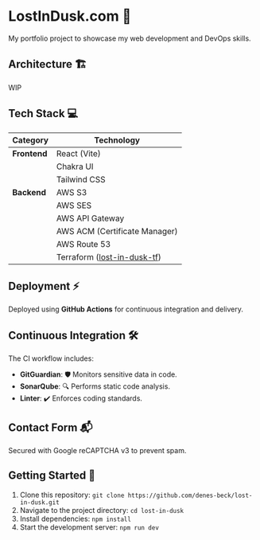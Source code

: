 # LostInDusk.com 💾

My portfolio project to showcase my web development and DevOps skills.

## Architecture 🏗️

WIP

## Tech Stack 💻

| **Category** | **Technology**                                                               |
| ------------ | ---------------------------------------------------------------------------- |
| **Frontend** | React (Vite)                                                                 |
|              | Chakra UI                                                                    |
|              | Tailwind CSS                                                                 |
| **Backend**  | AWS S3                                                                       |
|              | AWS SES                                                                      |
|              | AWS API Gateway                                                              |
|              | AWS ACM (Certificate Manager)                                                |
|              | AWS Route 53                                                                 |
|              | Terraform ([lost-in-dusk-tf](https://github.com/denes-beck/lost-in-dusk-tf)) |

## Deployment ⚡

Deployed using **GitHub Actions** for continuous integration and delivery.

## Continuous Integration 🛠️

The CI workflow includes:

- **GitGuardian**: 🛡️ Monitors sensitive data in code.
- **SonarQube**: 🔍 Performs static code analysis.
- **Linter**: ✔️ Enforces coding standards.

## Contact Form 📬

Secured with Google reCAPTCHA v3 to prevent spam.

## Getting Started 🚀

1. Clone this repository: `git clone https://github.com/denes-beck/lost-in-dusk.git`
2. Navigate to the project directory: `cd lost-in-dusk`
3. Install dependencies: `npm install`
4. Start the development server: `npm run dev`
